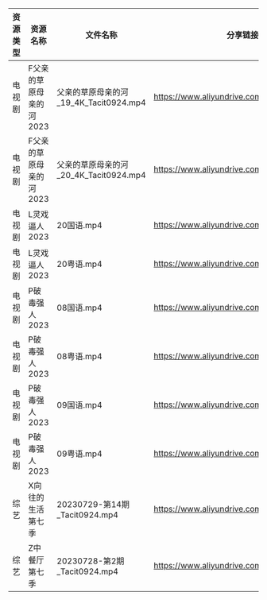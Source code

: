 | 资源类型 | 资源名称           | 文件名称                          | 分享链接                                      | 更新时间       |
| ---- | -------------- | ----------------------------- | ----------------------------------------- | ---------- |
| 电视剧  | F父亲的草原母亲的河2023 | 父亲的草原母亲的河_19_4K_Tacit0924.mp4 | https://www.aliyundrive.com/s/YqgsgnJkpDn | 2023-07-29 |
| 电视剧  | F父亲的草原母亲的河2023 | 父亲的草原母亲的河_20_4K_Tacit0924.mp4 | https://www.aliyundrive.com/s/YqgsgnJkpDn | 2023-07-29 |
| 电视剧  | L灵戏逼人2023      | 20国语.mp4                      | https://www.aliyundrive.com/s/5UduQoDNUX4 | 2023-07-29 |
| 电视剧  | L灵戏逼人2023      | 20粤语.mp4                      | https://www.aliyundrive.com/s/5UduQoDNUX4 | 2023-07-29 |
| 电视剧  | P破毒强人2023      | 08国语.mp4                      | https://www.aliyundrive.com/s/N9L3L9L9hNr | 2023-07-29 |
| 电视剧  | P破毒强人2023      | 08粤语.mp4                      | https://www.aliyundrive.com/s/N9L3L9L9hNr | 2023-07-29 |
| 电视剧  | P破毒强人2023      | 09国语.mp4                      | https://www.aliyundrive.com/s/N9L3L9L9hNr | 2023-07-29 |
| 电视剧  | P破毒强人2023      | 09粤语.mp4                      | https://www.aliyundrive.com/s/N9L3L9L9hNr | 2023-07-29 |
| 综艺   | X向往的生活第七季      | 20230729-第14期_Tacit0924.mp4   | https://www.aliyundrive.com/s/5sT1ThRMpUA | 2023-07-29 |
| 综艺   | Z中餐厅第七季        | 20230728-第2期_Tacit0924.mp4    | https://www.aliyundrive.com/s/25GFy8VFsb6 | 2023-07-29 |
